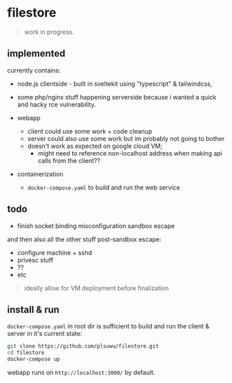 # filestore

> work in progress.

## implemented

currently contains:

- node.js clientside - built in sveltekit using "typescript" & tailwindcss,
- some php/nginx stuff happening serverside because i wanted a quick and hacky rce vulnerability.

- webapp
    - client could use some work + code cleanup
    - server could also use some work but im probably not going to bother
    - doesn't work as expected on google cloud VM; 
        - might need to reference non-localhost address when making api calls from the client?? 
- containerization
    - `docker-compose.yaml` to build and run the web service

## todo

- finish socket binding misconfiguration sandbox escape 

and then also all the other stuff post-sandbox escape:

- configure machine + sshd
- privesc stuff
- ??
- etc

> ideally allow for VM deployment before finalization

## install & run

`docker-compose.yaml` in root dir is sufficient to build and run the client & server in it's current state:

```bash
git clone https://github.com/plsuwu/filestore.git
cd filestore
docker-compose up
```

webapp runs on `http://localhost:3000/` by default.